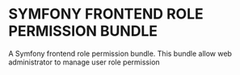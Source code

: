 # SYMFONY FRONTEND ROLE PERMISSION BUNDLE

A Symfony frontend role permission bundle. This bundle allow web administrator to manage user role permission
